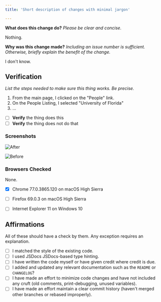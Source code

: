 ```yaml
---
title: 'Short description of changes with minimal jargon'

---
```


**What does this change do?** _Please be clear and concise._

Nothing.

**Why was this change made?** _Including an issue number is sufficient. Otherwise, briefly explain the benefit of the change._

I don't know.


## Verification

_List the steps needed to make sure this thing works. Be precise._

1. From the main page, I clicked on the "People" link.
2. On the People Listing, I selected "University of Florida"
3. ...

- [ ] **Verify** the thing does this
- [ ] **Verify** the thing does not do that

### Screenshots

![After](after.png)

![Before](before.png)


### Browsers Checked

None.

- [x] Chrome 77.0.3865.120 on macOS High Sierra
- [ ] Firefox 69.0.3 on macOS High Sierra
- [ ] Internet Explorer 11 on Windows 10


## Affirmations

All of these should have a check by them. Any exception requires an explanation.

* [ ] I matched the style of the existing code.
* [ ] I used JSDocs JSDocs-based type hinting.
* [ ] I have written the code myself or have given credit where credit is due.
* [ ] I added and updated any relevant documentation such as the `README` or `CHANGELOG`?
* [ ] I have made an effort to minimize code changes and have not included any cruft (old comments, print-debugging, unused variables).
* [ ] I have made an effort maintain a clear commit history (haven't merged other branches or rebased improperly).
